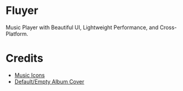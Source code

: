 # Fluyer
Music Player with Beautiful UI, Lightweight Performance, and Cross-Platform.

# Credits
- [Music Icons](https://www.flaticon.com/packs/music-249)
- [Default/Empty Album Cover](https://www.freepik.com/free-vector/music-notes-rainbow-colourful-with-vinyl-record-white-backgro_24459713.htm)